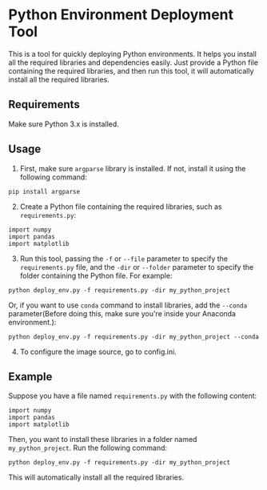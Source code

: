 # Python Environment Deployment Tool

This is a tool for quickly deploying Python environments. It helps you install all the required libraries and dependencies easily. Just provide a Python file containing the required libraries, and then run this tool, it will automatically install all the required libraries.

## Requirements

Make sure Python 3.x is installed.

## Usage

1. First, make sure `argparse` library is installed. If not, install it using the following command:

```
pip install argparse
```

2. Create a Python file containing the required libraries, such as `requirements.py`:

```
import numpy
import pandas
import matplotlib
```

3. Run this tool, passing the `-f` or `--file` parameter to specify the `requirements.py` file, and the `-dir` or `--folder` parameter to specify the folder containing the Python file. For example:

```
python deploy_env.py -f requirements.py -dir my_python_project
```

Or, if you want to use `conda` command to install libraries, add the `--conda` parameter(Before doing this, make sure you're inside your Anaconda environment.):

```
python deploy_env.py -f requirements.py -dir my_python_project --conda
```

4. To configure the image source, go to config.ini.
## Example

Suppose you have a file named `requirements.py` with the following content:

```
import numpy
import pandas
import matplotlib
```

Then, you want to install these libraries in a folder named `my_python_project`. Run the following command:

```
python deploy_env.py -f requirements.py -dir my_python_project
```

This will automatically install all the required libraries.

